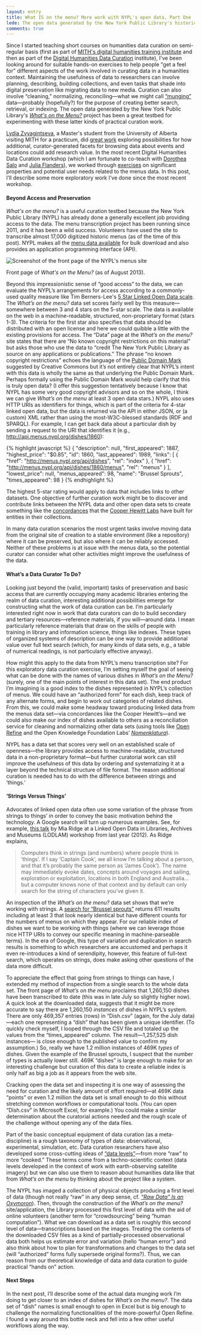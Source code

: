 ```yaml
---
layout: entry
title: What IS on the menu? More work with NYPL's open data, Part One
lede: The open data generated by the New York Public Library's historical menu transcription project is a great testbed for experimenting with certain kinds of practical curation work. Speculative work with this data explores what data curation that goes beyond the common (vital!) goals of preservation and basic access could look like. How might a reliable index to the dishes in the menus data set help improve the usefulness of the data to researchers and how might a potential curator of this fascinating humanities data set approach the challenge?
comments: true
---
```


Since I started teaching short courses on humanities data curation on semi-regular basis (first as part of [MITH's digital humanities training institute][dhwi] and then as part of the [Digital Humanities Data Curation][dhdc] institute), I've been looking around for suitable hands-on exercises to help people "get a feel for" different aspects of the work involved in curating data in a humanities context. Maintaining the usefulness of data to researchers can involve planning, describing, building collections, and even tasks that shade into digital preservation like migrating data to new media. Curation can also involve “cleaning,” normalizing, reconciling—what we might call [“munging”][wikipedia] data—probably (hopefully?) for the purpose of creating better search, retrieval, or indexing. The open data generated by the New York Public Library's [*What's on the Menu?*][wotm] project has been a great testbed for experimenting with these latter kinds of practical curation work. 

[Lydia Zvyagintseva][lydia_zv], a Master's student from the University of Alberta visiting MITH for a practicum, did [great work][practicum] exploring possibilities for how additional, curator-generated facets for browsing data about events and locations could add research value. In the most recent Digital Humanities Data Curation workshop (which I am fortunate to co-teach with [Dorothea Salo][dorothea] and [Julia Flanders][julia]), we worked through [exercises][dhdc_exercises] on significant properties and potential user needs related  to the menus data. In this post, I’ll describe some more exploratory work I’ve done since the most recent workshop.

#### Beyond Access and Preservation
*What's on the menu?* is a useful curation testbed because the New York Public Library (NYPL) has already done a generally excellent job providing access to the data. The menu transcription project has been running since 2011, and it has been a wild success. Volunteers have used the site to transcribe almost 17,000 digitized historic menus (as of the time of this post). NYPL makes all the [menu data available][download] for bulk download and also provides an application programming interface (API).

<div class="thumbnail">
    <img src="/img/menu_data_post/wotm_screenshot.png" alt="Screenshot of the front page of the NYPL's menus site">
    <div class="caption">
        <p>Front page of <em>What's on the Menu?</em> (as of August 2013).</p>
    </div>
</div> 

Beyond this impressionistic sense of “good access” to the data, we can evaluate the NYPL’s arrangements for access according to a commonly-used quality  measure like Tim Berners-Lee's [5 Star Linked Open Data scale][5star]. The *What’s on the menu?* data set scores fairly well by this measure—somewhere between 3 and 4 stars on the 5-star scale. The data is available on the web in a machine-readable, structured, non-proprietary format (stars 1-3). The criteria for the first star also specifies that data should be distributed with an open license and here we could quibble a little with the existing provisions for access. The “Data” page at the *What’s on the menu?* site states that there are “No known copyright restrictions on this material” but asks those who use the data to “credit The New York Public Library as source on any applications or publications.” The phrase “no known copyright restrictions” echoes the language of the [Public Domain Mark][pdm] suggested by Creative Commons but it’s not entirely clear that NYPL’s intent with this data is wholly the same as that underlying the Public Domain Mark. Perhaps formally using the Public Domain Mark would help clarify that this is truly open data? (I offer this suggestion tentatively because I know that NYPL has some very good copyright advisors and so on the whole, I think we can give *What’s on the menu* at least 3 open data stars.) NYPL also uses HTTP URIs as identifiers for things, which is part of the criteria for 4-star linked open data, but the data is returned via the API in either JSON, or (a custom) XML rather than using the most-W3C-blessed standards (RDF and SPARQL). For example, I can get back data about a particular dish by sending a request to the URI that identifies it (e.g., http://api.menus.nypl.org/dishes/1860):

{% highlight javascript %}
{
    "description": null, 
    "first_appeared": 1887, 
    "highest_price": "$0.85", 
    "id": 1860, 
    "last_appeared": 1989, 
    "links": [
        {
            "href": "http://menus.nypl.org/api/dishes", 
            "rel": "index"
        }, 
        {
            "href": "http://menus.nypl.org/api/dishes/1860/menus", 
            "rel": "menus"
        }
    ], 
    "lowest_price": null, 
    "menus_appeared": 98, 
    "name": "Brussel Sprouts", 
    "times_appeared": 98
}
{% endhighlight %}

 The highest 5-star rating would apply to data that includes links to other datasets. One objective of further curation work might be to discover and contribute links between the NYPL data and other open data sets to create something like the [concordances][whosonfirst] that the [Cooper Hewitt Labs][cooperhewitt] have built for entities in their collections.

In many data curation scenarios the most urgent tasks involve moving data from the original site of creation to a stable environment (like a repository) where it can be preserved, but also where it can be reliably accessed. Neither of these problems is at issue with the menus data, so the potential curator can consider what other activities might improve the usefulness of the data.

#### What’s a Data Curator To Do?
Looking just beyond the (valid, important) tasks of preservation and basic access that are currently occupying many academic libraries entering the realm of data curation, interesting additional possibilities emerge for constructing what the work of data curation can be. I’m particularly interested right now in work that data curators can do to build secondary and tertiary resources—reference materials, if you will—around data. I mean particularly reference materials that draw on the skills of people with training in library and information science, things like indexes. These types of organized systems of description can be one way to provide additional value over full text search (which, for many kinds of data sets, e.g., a table of numerical readings, is not particularly effective anyway).

How might this apply to the data from NYPL’s menu transcription site? For this exploratory data curation exercise, I’m setting myself the goal of seeing what can be done with the names of various dishes in *What’s on the Menu?* (surely, one of the main points of interest in this data set). The end product I’m imagining is a good index to the dishes represented in NYPL’s collection of menus. We could have an “authorized form” for each dish, keep track of any alternate forms, and begin to work out categories of related dishes. From this, we could make some headway toward producing linked data from the menus data set—via concordances like the Cooper Hewitt’s—and we could also make our index of dishes available to others as a reconciliation service for cleaning and normalizing other data sets (using tools like [Open Refine][refine] and the Open Knowledge Foundation Labs’ [*Nomenklatura*][okfnlabs]).

NYPL has a data set that scores very well on an established scale of openness—the library provides access to machine-readable, structured data in a non-proprietary format—but further curatorial work can still improve the usefulness of this data by ordering and systematizing it at a layer beyond the technical structure of file format. The reason additional curation is needed has to do with the difference between strings and ‘things.’

#### ‘Strings Versus Things’
Advocates of linked open data often use some variation of the phrase ‘from strings to things’ in order to convey the basic motivation behind the technology. A Google search will turn up numerous examples. See, for example, [this talk][lodlam] by Mia Ridge at a Linked Open Data in Libraries, Archives and Museums (LODLAM) workshop from last year (2012). As Ridge explains, 
> Computers think in strings (and numbers) where people think in ‘things’.  If I say ‘Captain Cook’, we all know I’m talking about a person, and that it’s probably the same person as ‘James Cook’).  The name may immediately evoke dates, concepts around voyages and sailing, exploration or exploitation, locations in both England and Australia… but a computer knows none of that context and by default can only search for the string of characters you’ve given it.

An inspection of the *What’s on the menu?* data set shows that we’re working with strings. A [search for “Brussel sprouts”][search] returns 611 results including at least 3 that look nearly identical but have different counts for the numbers of menus on which they appear. For our reliable index of dishes we want to be working with things (where we can leverage those nice HTTP URIs to convey our specific meaning in machine-parseable terms). In the era of Google, this type of variation and duplication in search results is something to which researchers are accustomed and perhaps it even re-introduces a kind of serendipity, however, this feature of full-text search, which operates on strings, does make asking other questions of the data more difficult. 

To appreciate the effect that going from strings to things can have, I extended my method of inspection from a single search to the whole data set. The front page of *What’s on the menu* proclaims that 1,260,150 dishes have been transcribed to date (this was in late July so slightly higher now). A quick look at the downloaded data, suggests that it might be more accurate to say there are 1,260,150 *instances* of dishes in NYPL’s system. There are only 469,357 entries (rows) in “Dish.csv” (again, for the July data)—each one representing a “dish” that has been given a unique identifier. (To quickly check myself, I looped through the CSV file and totaled up the values from the “times_appeared” column. The result—1,257,525 dish instances— is close enough to the published value to confirm my assumption.) So, really we have 1.2 million instances of 469K *types* of dishes. Given the example of the Brussel sprouts, I suspect that the number of types is actually lower still. 469K “dishes” is large enough to make for an interesting challenge but curation of this data to create a reliable index is only half as big a job as it appears from the web site.

Cracking open the data set and inspecting it is one way of assessing the need for curation and the likely amount of effort required—at 469K data “points” or even 1.2 million the data set is small enough to do this without stretching common workflows or computational tools. (You can open “Dish.csv” in Microsoft Excel, for example.) You could make a similar determination about the curatorial actions needed and the rough scale of the challenge without opening any of the data files. 

Part of the basic conceptual equipment of data curation (as a meta-discipline) is a rough taxonomy of types of data: observational, experimental, simulation, etc. Data curation researchers have also developed some cross-cutting ideas of [“data levels”][datalevel]—from more “raw” to more “cooked.” These terms come from a techno-scientific context (data levels developed in the context of work with earth-observing satellite imagery) but we can also use them to reason about humanities data like that from *What’s on the menu* by thinking about the project like a system. 

The NYPL has imaged a collection of physical objects producing a first level of data (though not really “raw” in any deep sense, cf. [*“Raw Data” Is an Oxymoron*][gitelman]). Then, through the construction of the *What’s on the menu?* site/application, the Library processed this first level of data with the aid of online volunteers (another term for “crowdsourcing” being “human computation”). What we can download as a data set is roughly this second level of data—transcriptions based on the images. Treating the contents of the downloaded CSV files as a kind of partially-processed observational data both helps us estimate error and variation (hello “human error”) and also think about how to plan for transformations and changes to the data set (will “authorized” forms fully supersede original forms?). Thus, we can reason from our theoretical knowledge of data and data curation to guide practical “hands on” action.

#### Next Steps
In the next post, I’ll describe some of the actual data munging work I’m doing to get closer to an index of dishes for *What’s on the menu?*. The data set of “dish” names is small enough to open in Excel but is big enough to challenge the normalizing functionalities of the more-powerful Open Refine. I found a way around this bottle neck and fell into a few other useful workflows along the way.     


[dhwi]: http://mith.umd.edu/training
[dhdc]: http://www.dhcuration.org/institute
[wikipedia]: http://en.wikipedia.org/wiki/Mung_(computer_term)
[wotm]: http://menus.nypl.org/
[lydia_zv]: https://twitter.com/lydia_zv
[practicum]: http://mith.umd.edu/taxonomizing-historical-menus-a-data-curation-project/
[dorothea]: http://dsalo.info/
[julia]: https://twitter.com/julia_flanders
[dhdc_exercises]: https://docs.google.com/document/d/1OGa8l3ubL8zNJ9eoTe-WdxCQ0YVTaSZmxe6ClWUbcvA/pub
[refine]: http://openrefine.org/
[download]: http://menus.nypl.org/data 
[5star]: http://www.w3.org/DesignIssues/LinkedData.html
[pdm]: http://creativecommons.org/about/pdm
[whosonfirst]: http://labs.cooperhewitt.org/2013/first/
[cooperhewitt]: http://labs.cooperhewitt.org/
[dhcuration]: http://guide.dhcuration.org/intro/#p001
[okfnlabs]: http://nomenklatura.okfnlabs.org/
[lodlam]: http://www.miaridge.com/keynote-from-strings-to-things-lodlam-melbourne-workshop/
[search]: http://menus.nypl.org/search?utf8=%E2%9C%93&query=Brussel+sprouts
[datalevel]: https://ideals.illinois.edu/handle/2142/14547
[gitelman]: http://mitpress.mit.edu/books/raw-data-oxymoron
